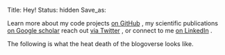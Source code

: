 Title: Hey!
Status: hidden
Save_as:

Learn more about my code projects <a href="https://github.com/dionhaefner" target="_blank">on GitHub</a> <span class="fa fa-github"></span>, my scientific publications <a href="https://scholar.google.com/citations?user=8jzVkXEAAAAJ" target="_blank">on Google scholar</a> <span class="fa fa-graduation-cap"></span> reach out <a href="https://twitter.com/dionhaefner" target="_blank">via Twitter</a> <span class="fa fa-twitter"></span>, or connect to me <a href="https://se.linkedin.com/in/dion-h%C3%A4fner-763821121" target="_blank">on LinkedIn</a> <span class="fa fa-linkedin"></span>.

The following is what the heat death of the blogoverse looks like.